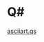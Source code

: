 # Q#

[asciiart.qs](https://tio.run/##dZJRa9swFIWf7V9x8V7kZnGduIF2XgdlZbCHPHRhdDD2oKhKcsGWUl25bRj56/Mk2c6SbX0wWN89uudIuo80FtrItj0/B04CkRsLd29ixWtJWy4kPNKGmy38jCO9lQrmKIwmvbLZXcOVbersI1dala@XtXqSxr4u@KysQUUonCSOVo0SFrWCmyENS@EdfFVofYZopQ2wHaCC8WQKWQaTaRoKUd1YvqwkVKgkXEOSlJ4G/UvQF1deX1z1@qiSFgR3Upfghm5143azlxTOIM/yi9ll@Ue1/Eu161WXRVF0ssHd9xP8lPndYnnKyEeE5BSig3mHnjfoAEN4fw2T2RA5pLFOxZ0/h7Frfea@0cEyIifwftMsD5K@vDwq@4i2X@MKGOuajbpmKXyAiyw/OIYtNJx/4d9qfY9280mbmluGbyH5lqTlkdifYjLryT4@4iNX6HiHPQ3P5QoUCoHPJRFfS@ZLobOj@3gft@2vB4NumtqGXApY7MjKuoy71b@TtcC6qbifpuFXG2fz3@HeundFAaLiRHAbXMIN9Jys6yPgSeMDzDkqRuEivv8AbtbUX9YwstmXRjEln6EPcjBnaZrdc7Ts@FS/AQ)

